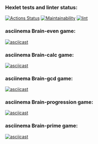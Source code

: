 ### Hexlet tests and linter status:
[![Actions Status](https://github.com/rafagabidulin/frontend-project-lvl1/workflows/hexlet-check/badge.svg)](https://github.com/rafagabidulin/frontend-project-lvl1/actions)
[![Maintainability](https://api.codeclimate.com/v1/badges/a99a88d28ad37a79dbf6/maintainability)](https://codeclimate.com/github/codeclimate/codeclimate/maintainability)
[![lint](https://github.com/rafagabidulin/frontend-project-lvl1/actions/workflows/lint.yml/badge.svg)](https://github.com/rafagabidulin/frontend-project-lvl1/actions/workflows/lint.yml)

### asciinema Brain-even game:
[![asciicast](https://asciinema.org/a/YjdJqHsCwhpUhBulsb1M75Rfj.svg)](https://asciinema.org/a/YjdJqHsCwhpUhBulsb1M75Rfj)

### asciinema Brain-calc game:
[![asciicast](https://asciinema.org/a/2m5uqmaFdY7NesBM41GLs2ijA.svg)](https://asciinema.org/a/2m5uqmaFdY7NesBM41GLs2ijA)

### asciinema Brain-gcd game:
[![asciicast](https://asciinema.org/a/Hx9L5DRC5HcyiIQ3EvyW6rqTl.svg)](https://asciinema.org/a/Hx9L5DRC5HcyiIQ3EvyW6rqTl)

### asciinema Brain-progression game:
[![asciicast](https://asciinema.org/a/y7iQXJvSflxX1or1huZDvpuUz.svg)](https://asciinema.org/a/y7iQXJvSflxX1or1huZDvpuUz)

### asciinema Brain-prime game:
[![asciicast](https://asciinema.org/a/KXrnacija4oYo3M7cr32x5Rpq.svg)](https://asciinema.org/a/KXrnacija4oYo3M7cr32x5Rpq)


